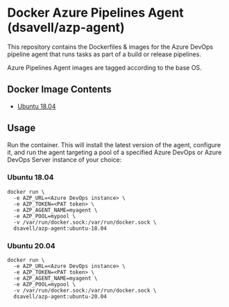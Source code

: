 # Docker Azure Pipelines Agent (dsavell/azp-agent)

This repository contains the Dockerfiles & images for the Azure DevOps pipeline agent that runs tasks as part of a build or release pipelines.

Azure Pipelines Agent images are tagged according to the base OS.

## Docker Image Contents

- [Ubuntu 18.04](https://github.com/dsavell/docker-azp-agent/tree/master/ubuntu/1804)

## Usage

Run the container. This will install the latest version of the agent, configure it, and run the agent targeting a pool of a specified Azure DevOps or Azure DevOps Server instance of your choice:

### Ubuntu 18.04

```
docker run \
  -e AZP_URL=<Azure DevOps instance> \
  -e AZP_TOKEN=<PAT token> \
  -e AZP_AGENT_NAME=myagent \
  -e AZP_POOL=mypool \
  -v /var/run/docker.sock:/var/run/docker.sock \
  dsavell/azp-agent:ubuntu-18.04
```

### Ubuntu 20.04

```
docker run \
  -e AZP_URL=<Azure DevOps instance> \
  -e AZP_TOKEN=<PAT token> \
  -e AZP_AGENT_NAME=myagent \
  -e AZP_POOL=mypool \
  -v /var/run/docker.sock:/var/run/docker.sock \
  dsavell/azp-agent:ubuntu-20.04
```
